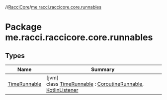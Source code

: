 //[RacciCore](../../index.md)/[me.racci.raccicore.core.runnables](index.md)

# Package me.racci.raccicore.core.runnables

## Types

| Name | Summary |
|---|---|
| [TimeRunnable](-time-runnable/index.md) | [jvm]<br>class [TimeRunnable](-time-runnable/index.md) : [CoroutineRunnable](../me.racci.raccicore.api.scheduler/-coroutine-runnable/index.md), [KotlinListener](../me.racci.raccicore.api.extensions/-kotlin-listener/index.md) |
